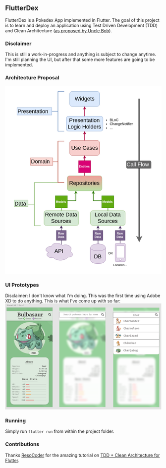 ## FlutterDex
FlutterDex is a Pokedex App implemented in Flutter. The goal of this project is to learn and deploy an application using Test Driven Development (TDD) and Clean Architecture ([as proposed by Uncle Bob](https://blog.cleancoder.com/uncle-bob/2012/08/13/the-clean-architecture.html)).

### Disclaimer
This is still a work-in-progress and anything is subject to change anytime.
I'm still planning the UI, but after that some more features are going to be implemented.

### Architecture Proposal
![App architecture proposed in the ResoCoder tutorial](/images/architecture-proposal.jpg)

### UI Prototypes
Disclaimer: I don't know what I'm doing. This was the first time using Adobe XD to do anything.
This is what I've come up with so far:
![App Screens made on Adobe XD](/images/prototypes.png)

### Running
Simply run `flutter run` from within the project folder.

### Contributions
Thanks [ResoCoder](https://github.com/ResoCoder) for the amazing tutorial on [TDD + Clean Architecture for Flutter](https://resocoder.com/flutter-clean-architecture-tdd/).
